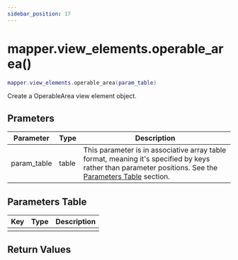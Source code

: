 ```yaml
---
sidebar_position: 17
---
```


# mapper.view_elements.operable_area()
```lua
mapper.view_elements.operable_area(param_table)
```
Create a OperableArea view element object.


## Prameters
|Parameter|Type|Description|
|-|-|-|
|param_table|table|This parameter is in associative array table format, meaning it's specified by keys rather than parameter positions. See the [Parameters Table](#parameters-table) section.|


## Parameters Table
|Key|Type|Description|
|-|-|-|
| | | |


## Return Values
